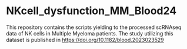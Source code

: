 # NKcell_dysfunction_MM_Blood24
This repository contains the scripts yielding to the processed scRNAseq data of NK cells in Multiple Myeloma patients. The study utilizing this dataset is published in  https://doi.org/10.1182/blood.2023023529
